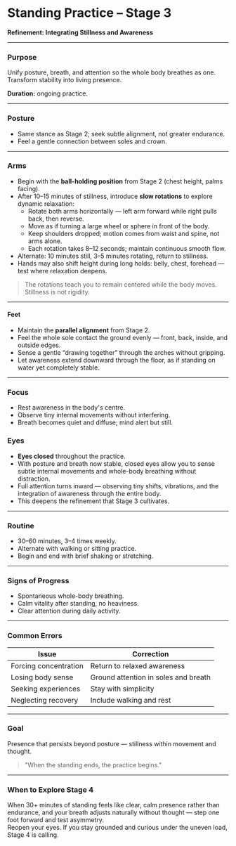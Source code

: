 # Standing Practice – Stage 3  
**Refinement: Integrating Stillness and Awareness**

---

### Purpose
Unify posture, breath, and attention so the whole body breathes as one.  
Transform stability into living presence.

**Duration:** ongoing practice.

---

### Posture
- Same stance as Stage 2; seek subtle alignment, not greater endurance.  
- Feel a gentle connection between soles and crown.

---

### Arms
- Begin with the **ball-holding position** from Stage 2 (chest height, palms facing).  
- After 10–15 minutes of stillness, introduce **slow rotations** to explore dynamic relaxation:
  - Rotate both arms horizontally — left arm forward while right pulls back, then reverse.  
  - Move as if turning a large wheel or sphere in front of the body.  
  - Keep shoulders dropped; motion comes from waist and spine, not arms alone.  
  - Each rotation takes 8–12 seconds; maintain continuous smooth flow.  
- Alternate: 10 minutes still, 3–5 minutes rotating, return to stillness.  
- Hands may also shift height during long holds: belly, chest, forehead — test where relaxation deepens.

> The rotations teach you to remain centered while the body moves.  
> Stillness is not rigidity.

---

#### Feet
- Maintain the **parallel alignment** from Stage 2.
- Feel the whole sole contact the ground evenly — front, back, inside, and outside edges.
- Sense a gentle “drawing together” through the arches without gripping.
- Let awareness extend downward through the floor, as if standing on water yet completely stable.


---

### Focus
- Rest awareness in the body's centre.  
- Observe tiny internal movements without interfering.  
- Breath becomes quiet and diffuse; mind alert but still.

### Eyes
- **Eyes closed** throughout the practice.  
- With posture and breath now stable, closed eyes allow you to sense subtle internal movements and whole-body breathing without distraction.  
- Full attention turns inward — observing tiny shifts, vibrations, and the integration of awareness through the entire body.  
- This deepens the refinement that Stage 3 cultivates.

---

### Routine
- 30–60 minutes, 3–4 times weekly.  
- Alternate with walking or sitting practice.  
- Begin and end with brief shaking or stretching.

---

### Signs of Progress
- Spontaneous whole-body breathing.  
- Calm vitality after standing, no heaviness.  
- Clear attention during daily activity.

---

### Common Errors
| Issue | Correction |
|--------|------------|
| Forcing concentration | Return to relaxed awareness |
| Losing body sense | Ground attention in soles and breath |
| Seeking experiences | Stay with simplicity |
| Neglecting recovery | Include walking and rest |

---

### Goal
Presence that persists beyond posture — stillness within movement and thought.

> "When the standing ends, the practice begins."

---

### When to Explore Stage 4
When 30+ minutes of standing feels like clear, calm presence rather than endurance, and your breath adjusts naturally without thought — step one foot forward and test asymmetry.  
Reopen your eyes. If you stay grounded and curious under the uneven load, Stage 4 is calling.
